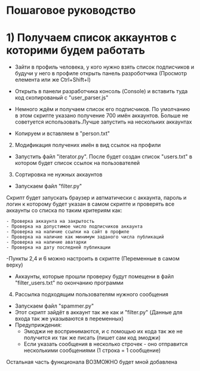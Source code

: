# Пошаговое руководство 

# 1) Получаем список аккаунтов с которими будем работать

  - Зайти в профиль человека, у кого нужно взять список подписчиков и будучи у него в профиле открыть панель разроботчика
  (Просмотр елемента или же Ctrl+Shift+I)
  
  - Открыть в панели разработчика консоль (Console) и вставить туда код скопированый с "user_parser.js"
  
  - Немного ждём и получаем список его подписчиков. По умолчанию в этом скрипте указано получение 700 имён аккаунтов. Больше не   советуется использовать.Лучше запустить на нескольких аккаунтах
  
  - Копируем и вставляем в "person.txt"
  
2) Модификация получених имён в вид ссылок на профили

  - Запустить файл "iterator.py". После будет создан список "users.txt" в котором будет список ссылок на пользователей
  
3) Сортировка не нужных аккаунтов 

  - Запускаем файл "filter.py"
  
  Скрипт будет запускать браузер и автматически с аккаунта, пароль и логин к которому будет указан в самом скрипте и      проверять   все аккаунты со списка по таким критериям как:
  
    - Проверка аккаунта на закрытость 
    - Проверка на допустимое число подписчиков аккаунта 
    - Проверка на наличие ссылки на сайт в профиле 
    - Проверка на наличие как минимум заданого числа публикаций
    - Проверка на наличие аватарки
    - Проверка на дату последней публикации
 
  -Пункты 2,4 и 6 можно настроить в скрипте (Переменные в самом верху)
  - Аккаунты, которые прошли проверку будут помещени в файл "filter_users.txt" по окончанию программи 

4) Рассылка подходящим пользователям нужного сообщения
  
  - Запускаем файл "spammer.py"
  - Этот скрипт зайдёт в аккаунт так же как и "filter.py" (Данные для входа так же указываются в переменных)
  - Предуприждения:
    - Эмоджи не воспринимаются, и с помощью их кода так же не получится их так же писать (пишет сам код эмоджи) 
    - Если указать сообщения в несколько строчек - оно отправится несколькими сообщениями (1 строка = 1 сообщение)
    
Остальная часть функционала ВОЗМОЖНО будет мной добавлена


